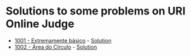 # Solutions to some problems on URI Online Judge
* [1001 - Extremamente básico](https://www.urionlinejudge.com.br/judge/pt/problems/view/1001) - [Solution](https://github.com/januarioccp/URI/blob/master/Level%201/URI%201001%20Extremamente%20basico.c)
* [1002 - Área do Círculo](https://www.urionlinejudge.com.br/judge/pt/problems/view/1002) - [Solution](https://github.com/januarioccp/URI/blob/master/Level%201/URI%201002%20Area%20do%20Circulo.c)
